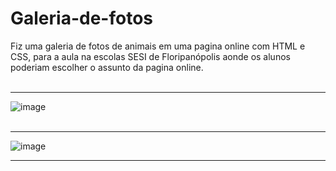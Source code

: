 # Galeria-de-fotos
Fiz uma galeria de fotos de animais em uma pagina online com HTML e CSS, para a aula na escolas SESI de Floripanópolis aonde os alunos poderiam escolher o assunto da pagina online. 
<br><br><hr>
![image](https://github.com/sofiahfer/Galeria-de-fotos-/assets/162721460/e9b39bc8-d2cf-4158-a548-6866fffeb6ee)
<br><br><hr>
![image](https://github.com/sofiahfer/Galeria-de-fotos-/assets/162721460/666b18cf-1e7d-4b01-ad74-afa4a8a421a3)
<br><hr>

